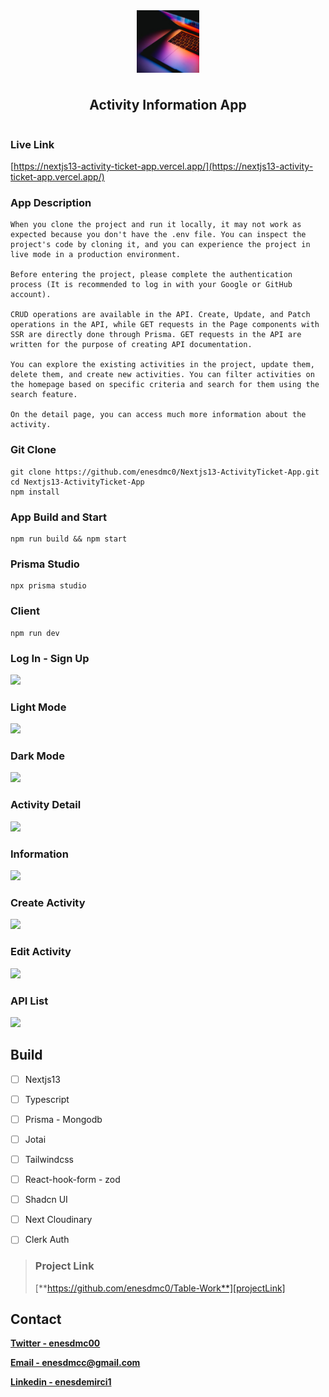 <div style="display:flex; align-items:center; justify-content:center; flex-direction:column; gap:10px">
    <img style="width:100px; height:100px; object-fit:cover;" src="./images/logo.png"/>
    <h2>
        Activity Information App
    </h2>
</div>


### Live Link

[https://nextjs13-activity-ticket-app.vercel.app/](https://nextjs13-activity-ticket-app.vercel.app/)

### App Description

```react
When you clone the project and run it locally, it may not work as expected because you don't have the .env file. You can inspect the project's code by cloning it, and you can experience the project in live mode in a production environment.

Before entering the project, please complete the authentication process (It is recommended to log in with your Google or GitHub account).

CRUD operations are available in the API. Create, Update, and Patch operations in the API, while GET requests in the Page components with SSR are directly done through Prisma. GET requests in the API are written for the purpose of creating API documentation.

You can explore the existing activities in the project, update them, delete them, and create new activities. You can filter activities on the homepage based on specific criteria and search for them using the search feature.

On the detail page, you can access much more information about the activity.
```



### Git Clone

```react
git clone https://github.com/enesdmc0/Nextjs13-ActivityTicket-App.git
cd Nextjs13-ActivityTicket-App
npm install
```




### App Build and Start

```react
npm run build && npm start
```

### Prisma Studio

```react
npx prisma studio
```

### Client

```react
npm run dev
```



### Log In - Sign Up

![][img0]

### Light Mode

![][img1]

### Dark Mode

![][img2]

### Activity Detail

![][img3]

### Information

![][img4]

### Create Activity

![][img5]

### Edit Activity

![][img6]

### API List

![][img7]



## Build

- [ ] Nextjs13
- [ ] Typescript
- [ ] Prisma - Mongodb
- [ ] Jotai
- [ ] Tailwindcss
- [ ] React-hook-form - zod
- [ ] Shadcn UI
- [ ] Next Cloudinary
- [ ] Clerk Auth



> ### Project Link
>
> [**https://github.com/enesdmc0/Table-Work**][projectLink]



## Contact

[**Twitter - enesdmc00**][twitter]

[**Email - enesdmcc@gmail.com**][mail]

[**Linkedin - enesdemirci1**][linkedin]







[img0]: ./images/img0.png
[img1]: ./images/img1.png
[img2]: ./images/img2.png
[img3]:./images/img3.png
[img4]: ./images/img4.png
[img5]: ./images/img5.png
[img6]: ./images/img6.png
[img7]:  ./images/img7.png








[mail]: enesdmcc@gmail.com
[twitter]: https://twitter.com/enesdmc00
[linkedin]: inkedin.com/in/enesdemirci1
[projectLink]: https://github.com/enesdmc0/Table-Work



